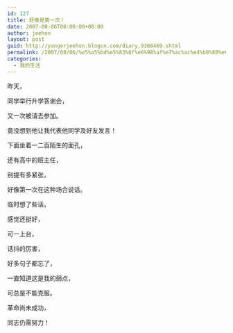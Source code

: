 ```yaml
---
id: 127
title: 好像是第一次！
date: 2007-08-06T08:00:00+00:00
author: jeehon
layout: post
guid: http://yangerjeehon.blogcn.com/diary,9368469.shtml
permalink: /2007/08/06/%e5%a5%bd%e5%83%8f%e6%98%af%e7%ac%ac%e4%b8%80%e6%ac%a1%ef%bc%81/
categories:
  - 我的生活
---
```

昨天，
  
同学举行升学答谢会，
  
又一次被请去参加。
  
竟没想到他让我代表他同学及好友发言！
  
下面坐着一二百陌生的面孔，
  
还有高中的班主任，
  
别提有多紧张，
  
好像第一次在这种场合说话。
  
临时想了些话，
  
感觉还挺好，
  
可一上台，
  
话抖的厉害，
  
好多句子都忘了，
  
一直知道这是我的弱点，
  
可总是不能克服。

革命尚未成功，
  
同志仍需努力！